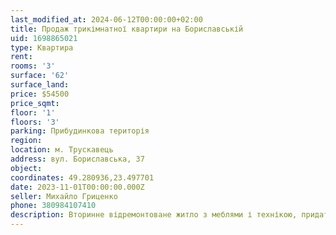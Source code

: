 ```yaml
---
last_modified_at: 2024-06-12T00:00:00+02:00
title: Продаж трикімнатної квартири на Бориславській
uid: 1698865021
type: Квартира
rent:
rooms: '3'
surface: '62'
surface_land:
price: $54500
price_sqmt:
floor: '1'
floors: '3'
parking: Прибудинкова територія
region:
location: м. Трускавець
address: вул. Бориславська, 37
object:
coordinates: 49.280936,23.497701
date: 2023-11-01T00:00:00.000Z
seller: Михайло Гриценко
phone: 380984107410
description: Вторинне відремонтоване житло з меблями і технікою, придатне і готове для проживання
---
```

